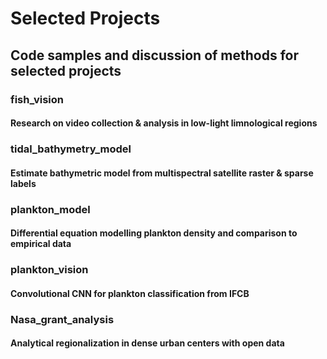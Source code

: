 # Selected Projects
## Code samples and discussion of methods for selected projects

### fish_vision
#### Research on video collection & analysis in low-light limnological regions

### tidal_bathymetry_model
#### Estimate bathymetric model from multispectral satellite raster & sparse labels

### plankton_model
#### Differential equation modelling plankton density and comparison to empirical data

### plankton_vision
#### Convolutional CNN for plankton classification from IFCB

### Nasa_grant_analysis
#### Analytical regionalization in dense urban centers with open data 


